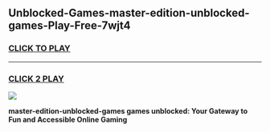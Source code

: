 
## Unblocked-Games-master-edition-unblocked-games-Play-Free-7wjt4
<h3>
<a href="https://premium76.site?title=master-edition-unblocked-games&ref=10A">CLICK TO PLAY</a></h3>
<hr>

<h3>
<a href="https://premium76.site?title=master-edition-unblocked-games&ref=10A">CLICK 2 PLAY</a>
  
</h3>

<a href="https://premium76.site?title=master-edition-unblocked-games&ref=10A"><img src="https://clearcache.store/games.png"></a>


**master-edition-unblocked-games games unblocked: Your Gateway to Fun and Accessible Online Gaming**
